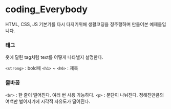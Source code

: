 # coding_Everybody

HTML, CSS, JS 기본기를 다시 다지기위해 생활코딩을 정주행하며 만들어본 예제들입니다.

### 태그

옷에 달린 tag처럼 text를 어떻게 나타낼지 설명한다.

`<strong>` : bold체
`<h1>` ~ `<h6>` : 제목

### 줄바꿈

`<br>` : 한 줄이 떨어진다. 여러 번 사용 가능하다.
`<p>` : 문단이 나눠진다. 정해진만큼의 여백만 벌어지기에 시각적 자유도가 떨어진다.

